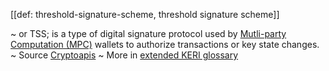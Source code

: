 [[def: threshold-signature-scheme, threshold signature scheme]]

~ or TSS; is a type of digital signature protocol used by [Mutli-party Computation (MPC)](https://cryptoapis.io/products/wallet-as-a-service/mpc) wallets to authorize transactions or key state changes.  
~ Source [Cryptoapis](https://cryptoapis.io/blog/78-what-is-the-threshold-signature-scheme)
~ More in <a href="https://weboftrust.github.io/WOT-terms/docs/glossary/threshold-signature-scheme">extended KERI glossary</a>
